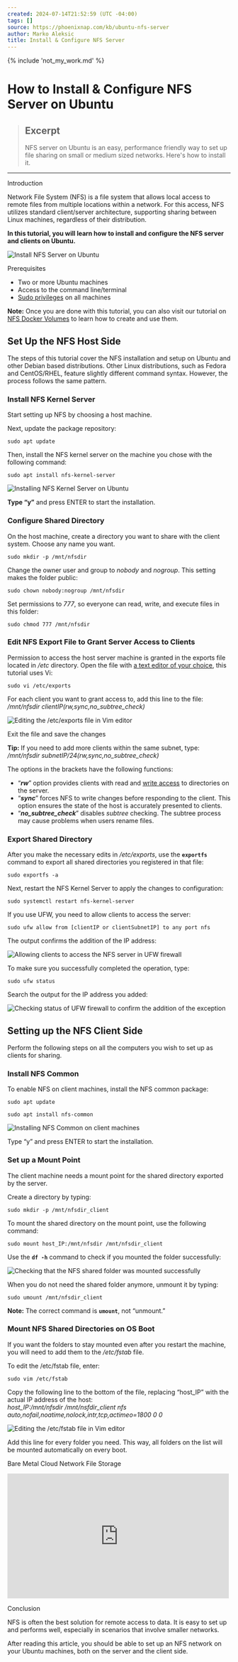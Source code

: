 ```yaml
---
created: 2024-07-14T21:52:59 (UTC -04:00)
tags: []
source: https://phoenixnap.com/kb/ubuntu-nfs-server
author: Marko Aleksic
title: Install & Configure NFS Server 
---
```

{% include 'not_my_work.md' %}

# How to Install & Configure NFS Server on Ubuntu 

> ## Excerpt
> NFS server on Ubuntu is an easy, performance friendly way to set up file sharing on small or medium sized networks. Here's how to install it.

---
Introduction

Network File System (NFS) is a file system that allows local access to remote files from multiple locations within a network. For this access, NFS utilizes standard client/server architecture, supporting sharing between Linux machines, regardless of their distribution.

**In this tutorial, you will learn how to install and configure the NFS server and clients on Ubuntu.**

![Install NFS Server on Ubuntu](https://phoenixnap.com/kb/wp-content/uploads/2021/04/template.png)

Prerequisites

-   Two or more Ubuntu machines
-   Access to the command line/terminal
-   [Sudo privileges](https://phoenixnap.com/kb/linux-sudo-command) on all machines

**Note:** Once you are done with this tutorial, you can also visit our tutorial on [NFS Docker Volumes](https://phoenixnap.com/kb/nfs-docker-volumes) to learn how to create and use them.

## Set Up the NFS Host Side

The steps of this tutorial cover the NFS installation and setup on Ubuntu and other Debian based distributions. Other Linux distributions, such as Fedora and CentOS/RHEL, feature slightly different command syntax. However, the process follows the same pattern.

### Install NFS Kernel Server

Start setting up NFS by choosing a host machine.

Next, update the package repository:

```
sudo apt update
```

Then, install the NFS kernel server on the machine you chose with the following command:

```
sudo apt install nfs-kernel-server
```

![Installing NFS Kernel Server on Ubuntu](https://phoenixnap.com/kb/wp-content/uploads/2021/04/01.png)

**Type “y”** and press ENTER to start the installation.

### Configure Shared Directory

On the host machine, create a directory you want to share with the client system. Choose any name you want.

```
sudo mkdir -p /mnt/nfsdir
```

Change the owner user and group to _nobody_ and _nogroup_. This setting makes the folder public:

```
sudo chown nobody:nogroup /mnt/nfsdir
```

Set permissions to _777_, so everyone can read, write, and execute files in this folder:

```
sudo chmod 777 /mnt/nfsdir
```

### Edit NFS Export File to Grant Server Access to Clients

Permission to access the host server machine is granted in the exports file located in _/etc_ directory. Open the file with [a text editor of your choice](https://phoenixnap.com/kb/best-linux-text-editors-for-coding), this tutorial uses Vi:

```
sudo vi /etc/exports
```

For each client you want to grant access to, add this line to the file:  
_/mnt/nfsdir clientIP(rw,sync,no\_subtree\_check)_

![Editing the /etc/exports file in Vim editor](https://phoenixnap.com/kb/wp-content/uploads/2021/04/02-1.png)

Exit the file and save the changes

**Tip:** If you need to add more clients within the same subnet, type:  
_/mnt/nfsdir subnetIP/24(rw,sync,no\_subtree\_check)_

The options in the brackets have the following functions:

-   “**_rw_**” option provides clients with read and [write access](https://phoenixnap.com/glossary/write-access) to directories on the server.
-   “**_sync_**” forces NFS to write changes before responding to the client. This option ensures the state of the host is accurately presented to clients.
-   “**_no\_subtree\_check_**” disables _subtree_ checking. The subtree process may cause problems when users rename files.

### Export Shared Directory

After you make the necessary edits in _/etc/exports_, use the **`exportfs`** command to export all shared directories you registered in that file:

```
sudo exportfs -a
```

Next, restart the NFS Kernel Server to apply the changes to configuration:

```
sudo systemctl restart nfs-kernel-server
```

If you use UFW, you need to allow clients to access the server:

```
sudo ufw allow from [clientIP or clientSubnetIP] to any port nfs
```

The output confirms the addition of the IP address:

![Allowing clients to access the NFS server in UFW firewall](https://phoenixnap.com/kb/wp-content/uploads/2021/04/03.png)

  
To make sure you successfully completed the operation, type:

```
sudo ufw status
```

Search the output for the IP address you added:

![Checking status of UFW firewall to confirm the addition of the exception](https://phoenixnap.com/kb/wp-content/uploads/2021/04/04.png)

## Setting up the NFS Client Side

Perform the following steps on all the computers you wish to set up as clients for sharing.

### Install NFS Common

To enable NFS on client machines, install the NFS common package:

```
sudo apt update
```

```
sudo apt install nfs-common
```

![Installing NFS Common on client machines](https://phoenixnap.com/kb/wp-content/uploads/2021/04/output-from-apt-get-install-nfs-common.png)

  
Type “y” and press ENTER to start the installation.

### Set up a Mount Point

The client machine needs a mount point for the shared directory exported by the server.

Create a directory by typing:

```
sudo mkdir -p /mnt/nfsdir_client
```

To mount the shared directory on the mount point, use the following command:

```
sudo mount host_IP:/mnt/nfsdir /mnt/nfsdir_client
```

Use the **`df -h`** command to check if you mounted the folder successfully:

![Checking that the NFS shared folder was mounted successfully](https://phoenixnap.com/kb/wp-content/uploads/2021/04/055.png)

  
When you do not need the shared folder anymore, unmount it by typing:

```
sudo umount /mnt/nfsdir_client
```

**Note:** The correct command is **`umount`**, not “unmount.”

### Mount NFS Shared Directories on OS Boot

If you want the folders to stay mounted even after you restart the machine, you will need to add them to the _/etc/fstab_ file.

To edit the /etc/fstab file, enter:

```
sudo vim /etc/fstab
```

Copy the following line to the bottom of the file, replacing “host\_IP” with the actual IP address of the host:  
_host\_IP:/mnt/nfsdir /mnt/nsfdir\_client nfs auto,nofail,noatime,nolock,intr,tcp,actimeo=1800 0 0_

![Editing the /etc/fstab file in Vim editor](https://phoenixnap.com/kb/wp-content/uploads/2021/04/06-1.png)

  
Add this line for every folder you need. This way, all folders on the list will be mounted automatically on every boot.

Bare Metal Cloud Network File Storage

<iframe loading="lazy" title="How to Deploy and Manage Network Storage on Bare Metal Cloud" width="500" height="281" src="https://www.youtube.com/embed/dt4sC3SF1do?feature=oembed&amp;enablejsapi=1&amp;origin=https://phoenixnap.com" frameborder="0" allow="accelerometer; autoplay; clipboard-write; encrypted-media; gyroscope; picture-in-picture" allowfullscreen=""></iframe>

Conclusion

NFS is often the best solution for remote access to data. It is easy to set up and performs well, especially in scenarios that involve smaller networks.

After reading this article, you should be able to set up an NFS network on your Ubuntu machines, both on the server and the client side.
